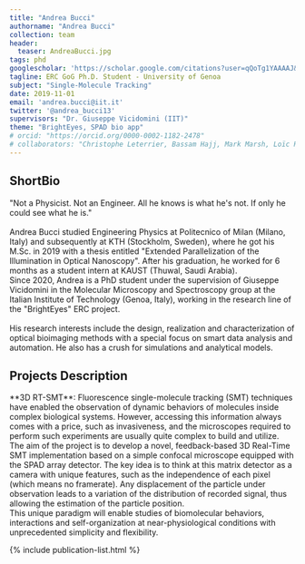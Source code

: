 ```yaml
---
title: "Andrea Bucci"
authorname: "Andrea Bucci"
collection: team
header:
  teaser: AndreaBucci.jpg
tags: phd
googlescholar: 'https://scholar.google.com/citations?user=qQoTg1YAAAAJ&hl=it'
tagline: ERC GoG Ph.D. Student - University of Genoa
subject: "Single-Molecule Tracking"
date: 2019-11-01
email: 'andrea.bucci@iit.it'
twitter: '@andrea_bucci13'
supervisors: "Dr. Giuseppe Vicidomini (IIT)"
theme: "BrightEyes, SPAD bio app"
# orcid: "https://orcid.org/0000-0002-1182-2478"
# collaborators: "Christophe Leterrier, Bassam Hajj, Mark Marsh, Loïc Royer, Joe Grove"
---
```


<h2>ShortBio</h2>
"Not a Physicist. Not an Engineer. All he knows is what he's not. If only he could see what he is." <br/><br/>
Andrea Bucci studied Engineering Physics at Politecnico of Milan (Milano, Italy) and subsequently at KTH (Stockholm, Sweden), where he got his M.Sc. in 2019 with a thesis entitled "Extended Parallelization of the Illumination in Optical Nanoscopy". After his graduation, he worked for 6 months as a student intern at KAUST (Thuwal, Saudi Arabia).<br/>  
Since 2020, Andrea is a PhD student under the supervision of Giuseppe Vicidomini in the Molecular Microscopy and Spectroscopy group at the Italian Institute of Technology (Genoa, Italy), working in the research line of the "BrightEyes" ERC project. <br/><br/>
His research interests include the design, realization and characterization of optical bioimaging methods with a special focus on smart data analysis and automation. He also has a crush for simulations and analytical models.

<h2>Projects Description</h2>
**3D RT-SMT**:
Fluorescence single-molecule tracking (SMT) techniques have enabled the observation of dynamic behaviors of molecules inside complex biological systems. However, accessing this information always comes with a price, such as invasiveness, and the microscopes required to perform such experiments are usually quite complex to build and utilize.<br/>
The aim of the project is to develop a novel, feedback-based 3D Real-Time SMT implementation based on a simple confocal microscope equipped with the SPAD array detector. The key idea is to think at this matrix detector as a camera with unique features, such as the independence of each pixel (which means no framerate). Any displacement of the particle under observation leads to a variation of the distribution of recorded signal, thus allowing the estimation of the particle position.<br/>
This unique paradigm will enable studies of biomolecular behaviors, interactions and self-organization at near-physiological conditions with unprecedented simplicity and flexibility.

<!---{% include author-research-themes.html %}--->
<!---{% include team-member-collaborators.html %}--->
{% include publication-list.html %}

